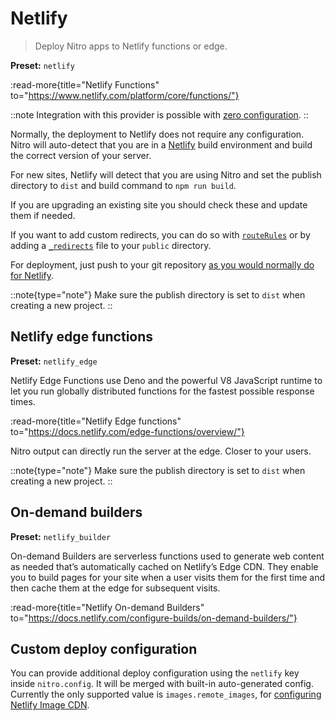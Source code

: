# Netlify

> Deploy Nitro apps to Netlify functions or edge.

**Preset:** `netlify`

:read-more{title="Netlify Functions" to="https://www.netlify.com/platform/core/functions/"}

::note
Integration with this provider is possible with [zero configuration](/deploy/#zero-config-providers).
::

Normally, the deployment to Netlify does not require any configuration.
Nitro will auto-detect that you are in a [Netlify](https://www.netlify.com) build environment and build the correct version of your server.

For new sites, Netlify will detect that you are using Nitro and set the publish directory to `dist` and build command to `npm run build`.

If you are upgrading an existing site you should check these and update them if needed.

If you want to add custom redirects, you can do so with [`routeRules`](/config#routerules) or by adding a [`_redirects`](https://docs.netlify.com/routing/redirects/#syntax-for-the-redirects-file) file to your `public` directory.

For deployment, just push to your git repository [as you would normally do for Netlify](https://docs.netlify.com/configure-builds/get-started/).

::note{type="note"}
Make sure the publish directory is set to `dist` when creating a new project.
::

## Netlify edge functions

**Preset:** `netlify_edge`

Netlify Edge Functions use Deno and the powerful V8 JavaScript runtime to let you run globally distributed functions for the fastest possible response times.

:read-more{title="Netlify Edge functions" to="https://docs.netlify.com/edge-functions/overview/"}

Nitro output can directly run the server at the edge. Closer to your users.

::note{type="note"}
Make sure the publish directory is set to `dist` when creating a new project.
::

## On-demand builders

**Preset:** `netlify_builder`

On-demand Builders are serverless functions used to generate web content as needed that’s automatically cached on Netlify’s Edge CDN. They enable you to build pages for your site when a user visits them for the first time and then cache them at the edge for subsequent visits.

:read-more{title="Netlify On-demand Builders" to="https://docs.netlify.com/configure-builds/on-demand-builders/"}

## Custom deploy configuration

You can provide additional deploy configuration using the `netlify` key inside `nitro.config`. It will be merged with built-in auto-generated config. Currently the only supported value is `images.remote_images`, for [configuring Netlify Image CDN](https://docs.netlify.com/image-cdn/create-integration/).
